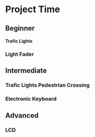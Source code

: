 # Project Time #
## Beginner  ##
#### Trafic Lights ####
### Light Fader ###

## Intermediate ##
### Trafic Lights Pedestrian Crossing ###
### Electronic Keyboard ###



## Advanced ##
### LCD ###
